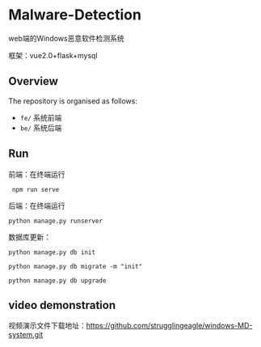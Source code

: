 # Malware-Detection
web端的Windows恶意软件检测系统

框架：vue2.0+flask+mysql



## Overview
The repository is organised as follows:

- `fe/` 系统前端
- `be/` 系统后端

## Run
前端：在终端运行
``` 
 npm run serve
```
后端：在终端运行
``` 
python manage.py runserver 
```
数据库更新：
``` 
python manage.py db init

python manage.py db migrate -m "init"

python manage.py db upgrade
```
## video demonstration
视频演示文件下载地址：https://github.com/strugglingeagle/windows-MD-system.git
